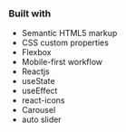 ### Built with

- Semantic HTML5 markup
- CSS custom properties
- Flexbox
- Mobile-first workflow
- Reactjs
- useState
- useEffect
- react-icons
- Carousel
- auto slider